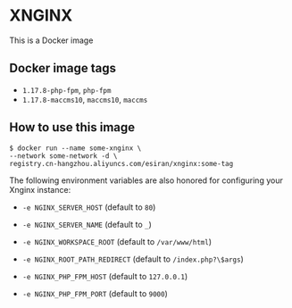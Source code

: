 # XNGINX

This is a Docker image

## Docker image tags

- `1.17.8-php-fpm`, `php-fpm`
- `1.17.8-maccms10`, `maccms10`, `maccms`

## How to use this image

```shell
$ docker run --name some-xnginx \
--network some-network -d \
registry.cn-hangzhou.aliyuncs.com/esiran/xnginx:some-tag
```

The following environment variables are also honored for configuring your Xnginx instance:

- `-e NGINX_SERVER_HOST` (default to `80`)

- `-e NGINX_SERVER_NAME` (default to `_`)

- `-e NGINX_WORKSPACE_ROOT` (default to `/var/www/html`)

- `-e NGINX_ROOT_PATH_REDIRECT` (default to `/index.php?\$args`)

- `-e NGINX_PHP_FPM_HOST` (default to `127.0.0.1`)

- `-e NGINX_PHP_FPM_PORT` (default to `9000`)
